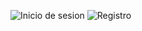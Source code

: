 ![Inicio de sesion](https://github.com/Kerze12/Registro_Estudiantil/assets/152933246/7a0d0899-8441-4989-a748-f7d53c5579d6)
![Registro](https://github.com/Kerze12/Registro_Estudiantil/assets/152933246/b4f24709-5e7c-46ba-b2b4-887d120a9961)
